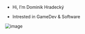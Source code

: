 - Hi, I’m Dominik Hradecký

- Intrested in  GameDev & Software

![image](https://user-images.githubusercontent.com/48279442/140305864-818f7d48-affd-411c-8183-0ea9a1c692fe.png)

